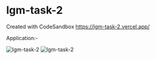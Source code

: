 # lgm-task-2
Created with CodeSandbox
https://lgm-task-2.vercel.app/

Application:-

![lgm-task-2](https://user-images.githubusercontent.com/85406468/153693679-74494653-1a1e-472c-9d7c-ca96958b80a5.png)
![lgm-task-2](https://user-images.githubusercontent.com/85406468/153693753-4bfa8bd4-1215-4ff5-ac83-18a44bb8f03f.jpg)
